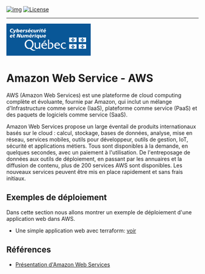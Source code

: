 <!-- ENTETE -->
[![img](https://img.shields.io/badge/Lifecycle-Experimental-339999)](https://www.quebec.ca/gouv/politiques-orientations/vitrine-numeriqc/accompagnement-des-organismes-publics/demarche-conception-services-numeriques)
[![License](https://img.shields.io/badge/Licence-LiLiQ--R-blue)](LICENSE_FR)

---

<div>
    <img src="https://github.com/CQEN-QDCE/.github/blob/main/images/mcn.png">
</div>
<!-- FIN ENTETE -->

# Amazon Web Service - AWS

AWS (Amazon Web Services) est une plateforme de cloud computing complète et évoluante, fournie par Amazon, qui inclut un mélange d'Infrastructure comme service (IaaS), plateforme comme service (PaaS) et des paquets de logiciels comme service (SaaS).

Amazon Web Services propose un large éventail de produits internationaux basés sur le cloud : calcul, stockage, bases de données, analyse, mise en réseau, services mobiles, outils pour développeur, outils de gestion, IoT, sécurité et applications métiers. Tous sont disponibles à la demande, en quelques secondes, avec un paiement à l'utilisation. De l'entreposage de données aux outils de déploiement, en passant par les annuaires et la diffusion de contenu, plus de 200 services AWS sont disponibles. Les nouveaux services peuvent être mis en place rapidement et sans frais initiaux.

## Exemples de déploiement
Dans cette section nous allons montrer un exemple de déploiement d'une application web dans AWS.
- Une simple application web avec terraform: [voir](exemples/simple-app-tf/README.md)

## Références
- [Présentation d'Amazon Web Services](https://docs.aws.amazon.com/fr_fr/whitepapers/latest/aws-overview/introduction.html)